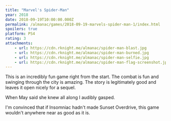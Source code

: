 ```yaml
---
title: "Marvel's Spider-Man"
year: 2018
date: 2018-09-19T10:00:00.000Z
permalink: /almanac/games/2018-09-19-marvels-spider-man-1/index.html
spoilers: true
platform: PS4
rating: 3
attachments: 
    - url: https://cdn.rknight.me/almanac/spider-man-blast.jpg
    - url: https://cdn.rknight.me/almanac/spider-man-burned.jpg
    - url: https://cdn.rknight.me/almanac/spider-man-selfie.jpg
    - url: https://cdn.rknight.me/almanac/spider-man-flag-screenshot.jpg
---
```


This is an incredibly fun game right from the start. The combat is fun and swinging through the city is amazing. The story is legitimately good and leaves it open nicely for a sequel.

When May said she knew all along I audibly gasped.

I'm convinced that if Insomniac hadn't made Sunset Overdrive, this game wouldn't anywhere near as good as it is.
